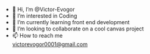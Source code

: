 - 👋 Hi, I’m @Victor-Evogor
- 👀 I’m interested in Coding
- 🌱 I’m currently learning front end development
- 💞️ I’m looking to collaborate on a cool canvas project
- 📫 How to reach me<br> victorevogor0001@gmail.com

<!---
Victor-Evogor/Victor-Evogor is a ✨ special ✨ repository because its `README.md` (this file) appears on your GitHub profile.
You can click the Preview link to take a look at your changes.
--->
